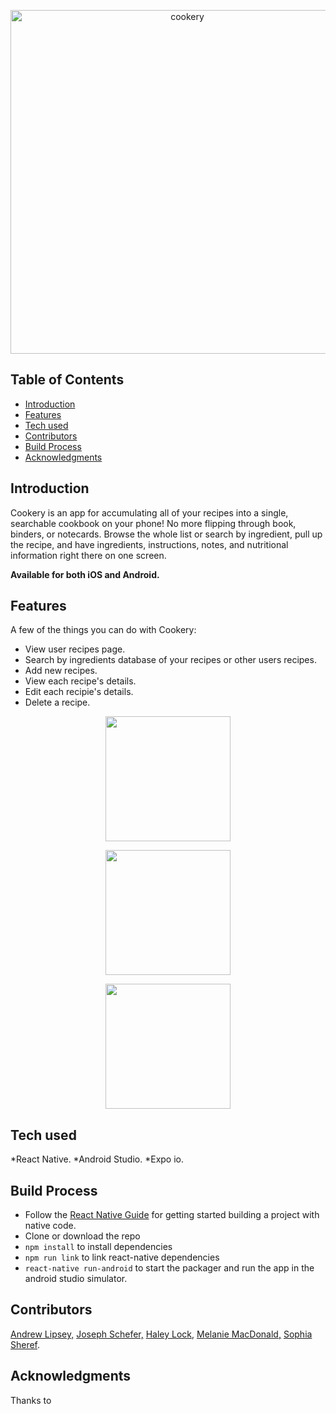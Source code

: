 <p align="center">
    <img alt="cookery" title="cookery" src="https://i.imgur.com/ZFiAFlQ.png" width="550">
</p>

<!-- START doctoc generated TOC please keep comment here to allow auto update -->
<!-- DON'T EDIT THIS SECTION, INSTEAD RE-RUN doctoc TO UPDATE -->
## Table of Contents

- [Introduction](#introduction)
- [Features](#features)
- [Tech used](#tech-used)
- [Contributors](#contributors)
- [Build Process](#build-process)
- [Acknowledgments](#acknowledgments)

<!-- END doctoc generated TOC please keep comment here to allow auto update -->

## Introduction

Cookery is an app for accumulating all of your recipes into a single, searchable cookbook on your phone! No more flipping through book, binders, or notecards. Browse the whole list or search by ingredient, pull up the recipe, and have ingredients, instructions, notes, and nutritional information right there on one screen.

**Available for both iOS and Android.**

## Features

A few of the things you can do with Cookery:

* View user recipes page.
* Search by ingredients database of your recipes or other users recipes.
* Add new recipes.
* View each recipe's details.
* Edit each recipie's details.
* Delete a recipe.

<p align="center">
  <img src = "https://i.imgur.com/4PteC0q.png" width=200>
</p>

<p align="center">
  <img src = "https://i.imgur.com/h8e5dvX.png" width=200>
</p>

<p align="center">
  <img src = "https://i.imgur.com/OGUxlkM.png" width=200>
</p>

## Tech used
*React Native.
*Android Studio.
*Expo io.

## Build Process

- Follow the [React Native Guide](https://facebook.github.io/react-native/docs/getting-started.html) for getting started building a project with native code.
-  Clone or download the repo
- `npm install` to install dependencies
- `npm run link` to link react-native dependencies
- `react-native run-android` to start the packager and run the app in the android studio simulator.

## Contributors

<a href="https://github.com/adlipsey">Andrew Lipsey,</a>
<a href="https://github.com/jes3rk"> Joseph Schefer,</a>
<a href="https://github.com/hml1232"> Haley Lock,</a>
<a href="https://github.com/mmacdonald1"> Melanie MacDonald,</a>
<a href="https://github.com/SophiaSheref"> Sophia Sheref</a>.

## Acknowledgments

Thanks to 
